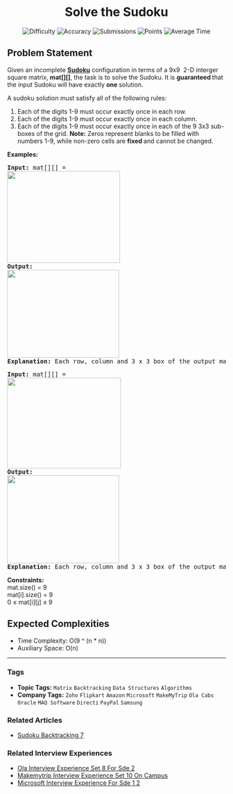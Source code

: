 <h1 align="center">Solve the Sudoku</h1>

<p align="center">
  <img alt="Difficulty" title="Difficulty" src="https://custom-icon-badges.demolab.com/badge/Difficulty: Hard-1F222E?style=for-the-badge&logoColor=white&logo=fire"/>
  <img alt="Accuracy" title="Accuracy" src="https://custom-icon-badges.demolab.com/badge/Accuracy: 37.98%25-1F222E?style=for-the-badge&logoColor=white&logo=target"/>
  <img alt="Submissions" title="Submissions" src="https://custom-icon-badges.demolab.com/badge/Submissions: 124K+-1F222E?style=for-the-badge&logoColor=white&logo=repo"/>
  <img alt="Points" title="Points" src="https://custom-icon-badges.demolab.com/badge/Points: 8-1F222E?style=for-the-badge&logoColor=white&logo=award"/>
  <img alt="Average Time" title="Average Time" src="https://custom-icon-badges.demolab.com/badge/Average%20Time: 60m-1F222E?style=for-the-badge&logoColor=white&logo=clock"/>
</p>

## Problem Statement

Given an incomplete [<b>Sudoku</b>](https://www.geeksforgeeks.org/introduction-to-sudoku-puzzles-and-how-to-solve-them/) configuration in terms of a 9x9  2-D interger square matrix, <b>mat[][]</b>, the task is to solve the Sudoku. It is <b>guaranteed </b>that the input Sudoku will have exactly <b>one </b>solution.

A sudoku solution must satisfy all of the following rules:

1. Each of the digits 1-9 must occur exactly once in each row.
1. Each of the digits 1-9 must occur exactly once in each column.
1. Each of the digits 1-9 must occur exactly once in each of the 9 3x3 sub-boxes of the grid.
<b>Note:</b> Zeros represent blanks to be filled with numbers 1-9, while non-zero cells are <b>fixed </b>and cannot be changed.<br>

<b>Examples:</b>

<pre><b>Input: </b>mat[][] = 
<img src="https://media.geeksforgeeks.org/img-practice/prod/addEditProblem/701375/Web/Other/blobid0_1738306620.png" alt="" title="" width="260" height="212"/>
<b>Output:</b>
<img src="https://media.geeksforgeeks.org/img-practice/prod/addEditProblem/701375/Web/Other/blobid0_1738306722.png" alt="" title="" width="258" height="203"/><br><b>Explanation:</b> Each row, column and 3 x 3 box of the output matrix contains unique numbers.</pre>

<pre><b>Input: </b>mat[][] = 
<img src="https://media.geeksforgeeks.org/img-practice/prod/addEditProblem/886267/Web/Other/blobid1_1738136756.png" alt="" title="" width="262" height="209"/><br><b>Output:</b><br><img src="https://media.geeksforgeeks.org/img-practice/prod/addEditProblem/701375/Web/Other/blobid0_1738306722.png" alt="" title="" width="258" height="203"/><br><b>Explanation:</b> Each row, column and 3 x 3 box of the output matrix contains unique numbers.</pre>

<b>Constraints:</b><br>mat.size() = 9<br>mat[i].size() = 9<br>0 ≤ mat[i][j] ≤ 9<br>

## Expected Complexities
- Time Complexity: O(9 ^ (n * n))
- Auxiliary Space: O(n)

<hr>

### Tags
- **Topic Tags:** `Matrix` `Backtracking` `Data Structures` `Algorithms`
- **Company Tags:** `Zoho` `Flipkart` `Amazon` `Microsoft` `MakeMyTrip` `Ola Cabs` `Oracle` `MAQ Software` `Directi` `PayPal` `Samsung`

### Related Articles
- [Sudoku Backtracking 7](https://www.geeksforgeeks.org/sudoku-backtracking-7/)

### Related Interview Experiences
- [Ola Interview Experience Set 8 For Sde 2](https://www.geeksforgeeks.org/ola-interview-experience-set-8-for-sde-2/)
- [Makemytrip Interview Experience Set 10 On Campus](https://www.geeksforgeeks.org/makemytrip-interview-experience-set-10-on-campus/)
- [Microsoft Interview Experience For Sde 1 2](https://www.geeksforgeeks.org/microsoft-interview-experience-for-sde-1-2/)
